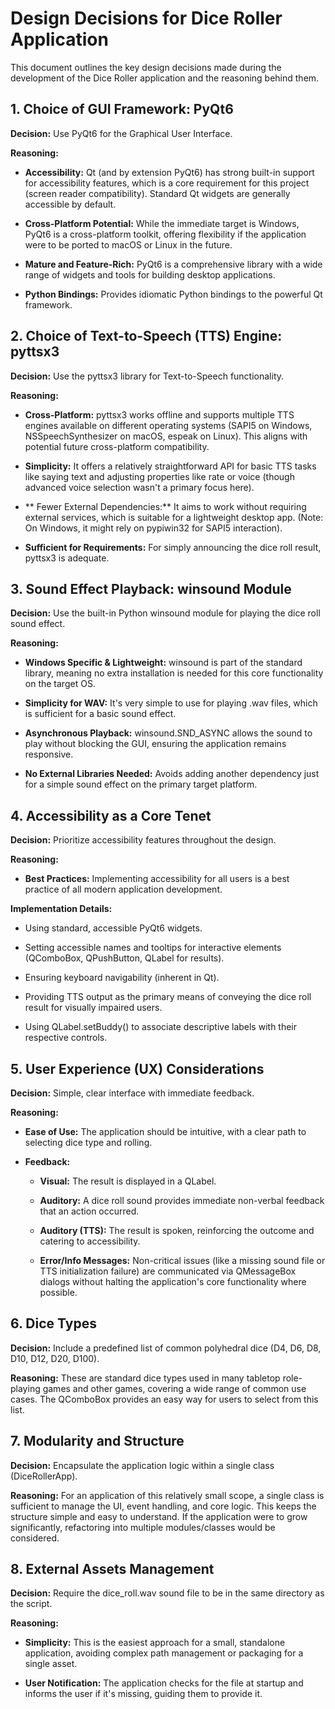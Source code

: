 # Design Decisions for Dice Roller Application

This document outlines the key design decisions made during the development of the Dice Roller application and the reasoning behind them.

## 1. Choice of GUI Framework: PyQt6
**Decision:** Use PyQt6 for the Graphical User Interface.

**Reasoning:**

  - **Accessibility:** Qt (and by extension PyQt6) has strong built-in support for accessibility features, which is a core requirement for this project (screen reader compatibility). Standard Qt widgets are generally accessible by default.

  - **Cross-Platform Potential:** While the immediate target is Windows, PyQt6 is a cross-platform toolkit, offering flexibility if the application were to be ported to macOS or Linux in the future.

  - **Mature and Feature-Rich:** PyQt6 is a comprehensive library with a wide range of widgets and tools for building desktop applications.

  - **Python Bindings:** Provides idiomatic Python bindings to the powerful Qt framework.

## 2. Choice of Text-to-Speech (TTS) Engine: pyttsx3
**Decision:** Use the pyttsx3 library for Text-to-Speech functionality.

**Reasoning:**

  - **Cross-Platform:** pyttsx3 works offline and supports multiple TTS engines available on different operating systems (SAPI5 on Windows, NSSpeechSynthesizer on macOS, espeak on Linux). This aligns with potential future cross-platform compatibility.

  - **Simplicity:** It offers a relatively straightforward API for basic TTS tasks like saying text and adjusting properties like rate or voice (though advanced voice selection wasn't a primary focus here).

  - ** Fewer External Dependencies:** It aims to work without requiring external services, which is suitable for a lightweight desktop app. (Note: On Windows, it might rely on pypiwin32 for SAPI5 interaction).

  - **Sufficient for Requirements:** For simply announcing the dice roll result, pyttsx3 is adequate.

## 3. Sound Effect Playback: winsound Module
**Decision:** Use the built-in Python winsound module for playing the dice roll sound effect.

**Reasoning:**

  - **Windows Specific & Lightweight:** winsound is part of the standard library, meaning no extra installation is needed for this core functionality on the target OS.

  - **Simplicity for WAV:** It's very simple to use for playing .wav files, which is sufficient for a basic sound effect.

  - **Asynchronous Playback:** winsound.SND_ASYNC allows the sound to play without blocking the GUI, ensuring the application remains responsive.

  - **No External Libraries Needed:** Avoids adding another dependency just for a simple sound effect on the primary target platform.

## 4. Accessibility as a Core Tenet
**Decision:** Prioritize accessibility features throughout the design.

**Reasoning:**

  - **Best Practices:** Implementing accessibility for all users is a best practice of all modern application development.

**Implementation Details:**

  - Using standard, accessible PyQt6 widgets.

  - Setting accessible names and tooltips for interactive elements (QComboBox, QPushButton, QLabel for results).

  - Ensuring keyboard navigability (inherent in Qt).

  - Providing TTS output as the primary means of conveying the dice roll result for visually impaired users.

  - Using QLabel.setBuddy() to associate descriptive labels with their respective controls.

## 5. User Experience (UX) Considerations
**Decision:** Simple, clear interface with immediate feedback.

**Reasoning:**

  - **Ease of Use:** The application should be intuitive, with a clear path to selecting dice type and rolling.

  - **Feedback:**

    - **Visual:** The result is displayed in a QLabel.

    - **Auditory:** A dice roll sound provides immediate non-verbal feedback that an action occurred.

    - **Auditory (TTS):** The result is spoken, reinforcing the outcome and catering to accessibility.

    - **Error/Info Messages:** Non-critical issues (like a missing sound file or TTS initialization failure) are communicated via QMessageBox dialogs without halting the application's core functionality where possible.

## 6. Dice Types
**Decision:** Include a predefined list of common polyhedral dice (D4, D6, D8, D10, D12, D20, D100).

**Reasoning:** These are standard dice types used in many tabletop role-playing games and other games, covering a wide range of common use cases. The QComboBox provides an easy way for users to select from this list.

## 7. Modularity and Structure
**Decision:** Encapsulate the application logic within a single class (DiceRollerApp).

**Reasoning:** For an application of this relatively small scope, a single class is sufficient to manage the UI, event handling, and core logic. This keeps the structure simple and easy to understand. If the application were to grow significantly, refactoring into multiple modules/classes would be considered.

## 8. External Assets Management
**Decision:** Require the dice_roll.wav sound file to be in the same directory as the script.

**Reasoning:**

  - **Simplicity:** This is the easiest approach for a small, standalone application, avoiding complex path management or packaging for a single asset.

  - **User Notification:** The application checks for the file at startup and informs the user if it's missing, guiding them to provide it.